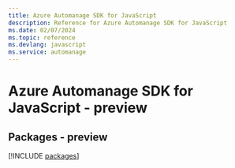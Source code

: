 ```yaml
---
title: Azure Automanage SDK for JavaScript
description: Reference for Azure Automanage SDK for JavaScript
ms.date: 02/07/2024
ms.topic: reference
ms.devlang: javascript
ms.service: automanage
---
```

# Azure Automanage SDK for JavaScript - preview
## Packages - preview
[!INCLUDE [packages](automanage-index.md)]